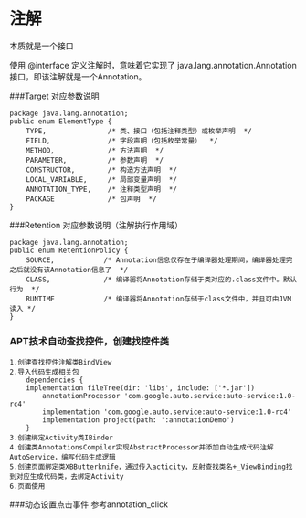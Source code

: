 # 注解 
本质就是一个接口

使用 @interface 定义注解时，意味着它实现了 java.lang.annotation.Annotation 接口，即该注解就是一个Annotation。

###Target 对应参数说明

    package java.lang.annotation;
    public enum ElementType {
        TYPE,               /* 类、接口（包括注释类型）或枚举声明  */
        FIELD,              /* 字段声明（包括枚举常量）  */
        METHOD,             /* 方法声明  */
        PARAMETER,          /* 参数声明  */
        CONSTRUCTOR,        /* 构造方法声明  */
        LOCAL_VARIABLE,     /* 局部变量声明  */
        ANNOTATION_TYPE,    /* 注释类型声明  */
        PACKAGE             /* 包声明  */
    }

###Retention 对应参数说明（注解执行作用域）

    package java.lang.annotation;
    public enum RetentionPolicy {
        SOURCE,            /* Annotation信息仅存在于编译器处理期间，编译器处理完之后就没有该Annotation信息了  */
        CLASS,             /* 编译器将Annotation存储于类对应的.class文件中。默认行为  */
        RUNTIME            /* 编译器将Annotation存储于class文件中，并且可由JVM读入 */
    }

### APT技术自动查找控件，创建找控件类

    1.创建查找控件注解类BindView
    2.导入代码生成相关包
        dependencies {
        implementation fileTree(dir: 'libs', include: ['*.jar'])
            annotationProcessor 'com.google.auto.service:auto-service:1.0-rc4'
            implementation 'com.google.auto.service:auto-service:1.0-rc4'
            implementation project(path: ':annotationDemo')
        }
    3.创建绑定Activity类IBinder
    4.创建类AnnotationsCompiler实现AbstractProcessor并添加自动生成代码注解AutoService，编写代码生成逻辑
    5.创建页面绑定类XBButterknife，通过传入acticity，反射查找类名+_ViewBinding找到对应生成代码类，去绑定Activity
    6.页面使用

###动态设置点击事件
    参考annotation_click 
